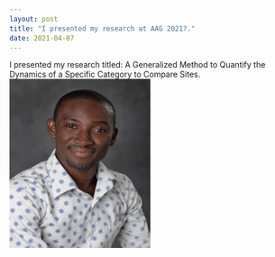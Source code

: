 ```yaml
---
layout: post
title: "I presented my research at AAG 2021?."
date: 2021-04-07
---
```

I presented my research titled: A Generalized Method to Quantify the Dynamics of a Specific Category to Compare Sites.
<img src="compressed_photograph.png" width="250" height="300"> 

				
		
